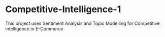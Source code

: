 # Competitive-Intelligence-1
This project uses Sentiment Analysis and Topic Modelling for Competitive intelligence in E-Commerce
